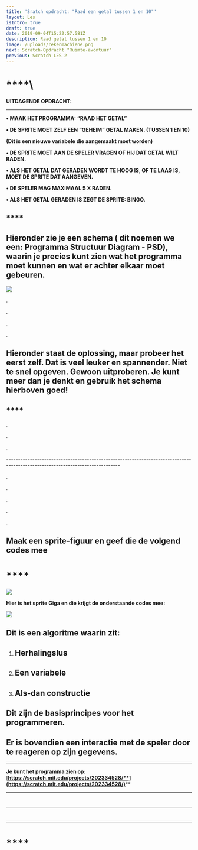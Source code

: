 ```yaml
---
title: 'Sratch opdracht: "Raad een getal tussen 1 en 10"'
layout: Les
isIntro: true
draft: true
date: 2019-09-04T15:22:57.581Z
description: Raad getal tussen 1 en 10
image: /uploads/rekenmachiene.png
next: Scratch-Opdracht "Ruimte-avontuur"
previous: Scratch LES 2
---
```

# \*\*\*\*\

**UITDAGENDE OPDRACHT:**

- - -

**•	MAAK HET PROGRAMMA:  “RAAD HET GETAL”**

**•	DE SPRITE MOET ZELF EEN “GEHEIM” GETAL MAKEN. (TUSSEN 1 EN 10)**

**(Dit is een nieuwe variabele die aangemaakt moet worden)**

**•	DE SPRITE MOET AAN DE SPELER VRAGEN OF HIJ DAT GETAL WILT RADEN.**

**•	ALS HET GETAL DAT GERADEN WORDT TE HOOG IS, OF TE LAAG IS, MOET DE SPRITE DAT AANGEVEN.**

**•	DE SPELER MAG MAXIMAAL 5 X RADEN.**

**•	ALS HET GETAL GERADEN IS ZEGT DE SPRITE: BINGO.**

## \*\*\*\*

## **Hieronder zie je een schema ( dit noemen we een: Programma Structuur Diagram - PSD), waarin je precies kunt zien wat het programma moet kunnen en wat er achter elkaar moet gebeuren.**

![](/uploads/psd-getal-tussen-1-en-10-raden.png)

.

.

.

.

## **Hieronder staat de oplossing, maar probeer het eerst zelf. Dat is veel leuker en spannender. Niet te snel opgeven. Gewoon uitproberen. Je kunt meer dan je denkt en gebruik het schema hierboven goed!**

## ****

.

.

.

\------------------------------------------------------------------------------------------------------------------------------

.

.

.

.

.

## **Maak een sprite-figuur en geef die de volgend codes mee**

# ****

![](/uploads/prite-giga.png)

**Hier is het sprite Giga en die krijgt de onderstaande codes mee:**

![](/uploads/instructies-voor-sprite-giga-raden-getal.png)



## **Dit is een algoritme waarin zit:**

1. ## **Herhalingslus**
2. ## **Een variabele**
3. ## **Als-dan constructie**

## **Dit zijn de basisprincipes voor het programmeren.**

## **Er is bovendien een interactie met de speler door te reageren op zijn gegevens.**

****

**Je kunt het programma zien op:** [**https://scratch.mit.edu/projects/202334528/**](https://scratch.mit.edu/projects/202334528/)****

- - -

# 

- - -

# 

- - -

# \*\*\*\*
